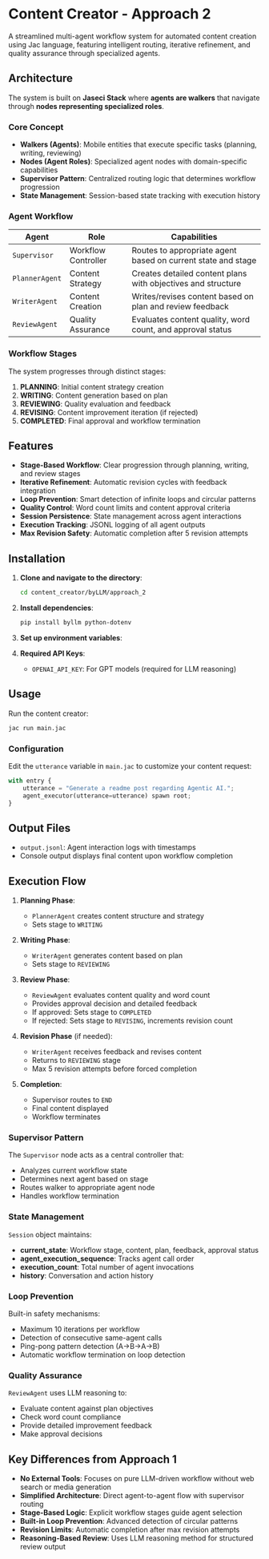 # Content Creator - Approach 2

A streamlined multi-agent workflow system for automated content creation using Jac language, featuring intelligent routing, iterative refinement, and quality assurance through specialized agents.

## Architecture

The system is built on **Jaseci Stack** where **agents are walkers** that navigate through **nodes representing specialized roles**.

### Core Concept

- **Walkers (Agents)**: Mobile entities that execute specific tasks (planning, writing, reviewing)
- **Nodes (Agent Roles)**: Specialized agent nodes with domain-specific capabilities
- **Supervisor Pattern**: Centralized routing logic that determines workflow progression
- **State Management**: Session-based state tracking with execution history

### Agent Workflow

| Agent | Role | Capabilities |
|-------|------|-------------|
| `Supervisor` | Workflow Controller | Routes to appropriate agent based on current state and stage |
| `PlannerAgent` | Content Strategy | Creates detailed content plans with objectives and structure |
| `WriterAgent` | Content Creation | Writes/revises content based on plan and review feedback |
| `ReviewAgent` | Quality Assurance | Evaluates content quality, word count, and approval status |

### Workflow Stages

The system progresses through distinct stages:

1. **PLANNING**: Initial content strategy creation
2. **WRITING**: Content generation based on plan
3. **REVIEWING**: Quality evaluation and feedback
4. **REVISING**: Content improvement iteration (if rejected)
5. **COMPLETED**: Final approval and workflow termination

## Features

- **Stage-Based Workflow**: Clear progression through planning, writing, and review stages
- **Iterative Refinement**: Automatic revision cycles with feedback integration
- **Loop Prevention**: Smart detection of infinite loops and circular patterns
- **Quality Control**: Word count limits and content approval criteria
- **Session Persistence**: State management across agent interactions
- **Execution Tracking**: JSONL logging of all agent outputs
- **Max Revision Safety**: Automatic completion after 5 revision attempts

## Installation

1. **Clone and navigate to the directory**:
   ```bash
   cd content_creator/byLLM/approach_2
   ```

2. **Install dependencies**:
   ```bash
   pip install byllm python-dotenv
   ```

3. **Set up environment variables**:

4. **Required API Keys**:
   - `OPENAI_API_KEY`: For GPT models (required for LLM reasoning)

## Usage

Run the content creator:
```bash
jac run main.jac
```

### Configuration

Edit the `utterance` variable in `main.jac` to customize your content request:

```python
with entry {
    utterance = "Generate a readme post regarding Agentic AI.";
    agent_executor(utterance=utterance) spawn root;
}
```


## Output Files

- `output.jsonl`: Agent interaction logs with timestamps
- Console output displays final content upon workflow completion

## Execution Flow

1. **Planning Phase**: 
   - `PlannerAgent` creates content structure and strategy
   - Sets stage to `WRITING`

2. **Writing Phase**: 
   - `WriterAgent` generates content based on plan
   - Sets stage to `REVIEWING`

3. **Review Phase**: 
   - `ReviewAgent` evaluates content quality and word count
   - Provides approval decision and detailed feedback
   - If approved: Sets stage to `COMPLETED`
   - If rejected: Sets stage to `REVISING`, increments revision count

4. **Revision Phase** (if needed):
   - `WriterAgent` receives feedback and revises content
   - Returns to `REVIEWING` stage
   - Max 5 revision attempts before forced completion

5. **Completion**: 

   - Supervisor routes to `END`
   - Final content displayed
   - Workflow terminates


### Supervisor Pattern
The `Supervisor` node acts as a central controller that:
- Analyzes current workflow state
- Determines next agent based on stage
- Routes walker to appropriate agent node
- Handles workflow termination

### State Management
`Session` object maintains:
- **current_state**: Workflow stage, content, plan, feedback, approval status
- **agent_execution_sequence**: Tracks agent call order
- **execution_count**: Total number of agent invocations
- **history**: Conversation and action history

### Loop Prevention
Built-in safety mechanisms:
- Maximum 10 iterations per workflow
- Detection of consecutive same-agent calls
- Ping-pong pattern detection (A→B→A→B)
- Automatic workflow termination on loop detection

### Quality Assurance
`ReviewAgent` uses LLM reasoning to:
- Evaluate content against plan objectives
- Check word count compliance
- Provide detailed improvement feedback
- Make approval decisions

## Key Differences from Approach 1

- **No External Tools**: Focuses on pure LLM-driven workflow without web search or media generation
- **Simplified Architecture**: Direct agent-to-agent flow with supervisor routing
- **Stage-Based Logic**: Explicit workflow stages guide agent selection
- **Built-in Loop Prevention**: Advanced detection of circular patterns
- **Revision Limits**: Automatic completion after max revision attempts
- **Reasoning-Based Review**: Uses LLM reasoning method for structured review output
